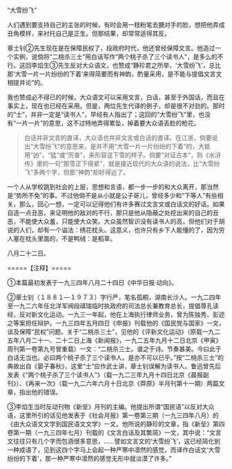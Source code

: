 “大雪纷飞”

人们遇到要支持自己的主张的时候，有时会用一枝粉笔去搪对手的脸，想把他弄成丑角模样，来衬托自己是正生。但那结果，却常常适得其反。

章士钊②先生现在是在保障民权了，段政府时代，他还曾经保障文言。他造过一个实例，说倘将“二桃杀三士”用白话写作“两个桃子杀了三个读书人”，是多么的不行。这回李焰生③先生反对大众语文，也赞成“静珍君之所举，‘大雪纷飞’，总比那‘大雪一片一片纷纷的下着’来得简要而有神韵，酌量采用，是不能与提倡文言文相提并论”的。

我也赞成必不得已的时候，大众语文可以采用文言，白话，甚至于外国话，而且在事实上，现在也已经在采用。但是，两位先生代译的例子，却是很不对劲的。那时的“士”，并非一定是“读书人”，早经有人指出了；这回的“大雪纷飞”里，也没有“一片一片”的意思，这不过特地弄得累坠，掉着要大众语丢脸的枪花。

> 白话并非文言的直译，大众语也并非文言或白话的直译。在江浙，倘要说出“大雪纷飞”的意思来，是并不用“大雪一片一片纷纷的下着”的，大抵用“凶”，“猛”或“厉害”，来形容这下雪的样子。倘要“对证古本”，则《水浒传》里的一句“那雪正下得紧”，就是接近现代的大众语的说法，比“大雪纷飞”多两个字，但那“神韵”却好得远了。

一个人从学校跳到社会的上层，思想和言语，都一步一步的和大众离开，那当然是“势所不免”的事。不过他倘不是从小就是公子哥儿，曾经多少和“下等人”有些相关，那么，回心一想，一定可以记得他们有许多赛过文言文或白话文的好话。如果自造一点丑恶，来证明他的敌对的不行，那只是他从隐蔽之处挖出来的自己的丑恶，不能使大众羞，只能使大众笑。大众虽然智识没有读书人的高，但他们对于胡说的人们，却有一个谥法：绣花枕头。这意义，也许只有乡下人能懂的了，因为穷人塞在枕头里面的，不是鸭绒：是稻草。

八月二十二日。

=====【注释】=====

①本篇最初发表于一九三四年八月二十四日《中华日报·动向》。

②章士钊（１８８１—１９７３）字行严，笔名孤桐，湖南长沙人。一九二四年至一九二六年任北洋军阀段祺瑞临时执政府的司法总长兼教育总长，提倡尊孔读经，反对新文化运动。一九三一年起，他在上海执行律师业务，曾为陈独秀、彭述之等案担任辩护。一九三四年五月四日《申报》刊载他的《国民党与国家》一文，谈及保障“民权”问题。关于“二桃杀三士”，见他的《评新文化运动》（原载一九二五年八月二十一、二十二日上海《新闻报》，一九二五年九月十二日北京《甲寅》周刊第一卷第九号曾重载）一文：“二桃杀三士。谱之于诗。节奏甚美。今曰此于白话无当也。必曰两个桃子杀了三个读书人。是亦不可以已乎。”按“二桃杀三士”的典故出自《晏子春秋》，这里“士”应作武士讲，章士钊误解为读书人。鲁迅曾先后发表《“两个桃子杀了三个读书人”》（载一九二三年九月十四日北京《晨报副刊》）、《再来一次》（载一九二六年六月十日北京《莽原》半月刊第十一期）两篇文章，指出他的错误。

③李焰生当时反动刊物《新垒》月刊的主编。他提出所谓“国民语”以反对大众语，这里所引的话见他发表于《社会月报》第一卷第三期（一九三四年八月）的《由大众语文文学到国民语文文学》一文。他所说的静珍的文章，指《新垒》第四卷第一期（一九三四年七月）刊载的《文言白话及其繁简》一文，其中说：“文言文往往只有几个字而包涵很多意思，……譬如文言文的‘大雪纷飞’，这已经简化到一种成语了，见到这四个字马上会起一种严寒中凛然的感觉，而译作白话文‘大雪纷纷的下着’，那一种严寒中凛然的感觉无形中就淡漠了许多。”
